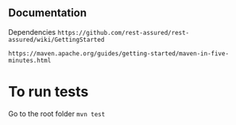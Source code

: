 ## Documentation

Dependencies
`https://github.com/rest-assured/rest-assured/wiki/GettingStarted`

`https://maven.apache.org/guides/getting-started/maven-in-five-minutes.html`


# To run tests

Go to the root folder
`mvn test`

